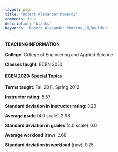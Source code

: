 ```yaml
---
layout: page
title: "Robert Alexander Pomeroy" 
comments: true
description: "blanks"
keywords: "Robert Alexander Pomeroy,CU,Boulder"
---
```

<head>
<script src="https://ajax.googleapis.com/ajax/libs/jquery/2.1.3/jquery.min.js"></script>
<script src="https://dl.dropboxusercontent.com/s/pc42nxpaw1ea4o9/highcharts.js?dl=0"></script>
<!-- <script src="../assets/js/highcharts.js"></script> -->
<style type="text/css">@font-face {
	font-family: "Bebas Neue";
	src: url(https://www.filehosting.org/file/details/544349/BebasNeue Regular.otf) format("opentype");
	}
	h1.Bebas { 
		font-family: "Bebas Neue", Verdana, Tahoma;
	}
</style>
</head>
	   
#### TEACHING INFORMATION

**College**: College of Engineering and Applied Science

**Classes taught**: ECEN 2020

#### ECEN 2020: Special Topics

**Terms taught**: Fall 2011, Spring 2012

**Instructor rating**: 5.57

**Standard deviation in instructor rating**: 0.29

**Average grade** (4.0 scale): 2.98

**Standard deviation in grades** (4.0 scale): 0.0

**Average workload** (raw): 2.68

**Standard deviation in workload** (raw): 0.25

